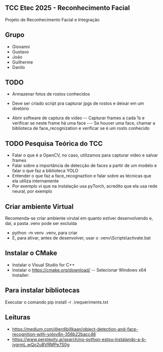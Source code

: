 ## TCC Etec 2025 - Reconhecimento Facial
Projeto de Reconhecimento Facial e Integração

## Grupo
- Giovanni
- Gustavo
- João
- Guilherme
- Danilo

## TODO
- Armazenar fotos de rostos conhecidos
- Deve ser criado script pra capturar jpgs de rostos e deixar em um diretório

- Abrir software de captura de video 
-- Capturar frames a cada 1s e verificar se neste frame há uma face
--- Se houver uma face, chamar a biblioteca de face_recognization e verificar se é um rosto conhecido

## TODO Pesquisa Teórica do TCC
- Falar o que é a OpenCV, no caso, utilizamos para capturar video e salvar frames
- Falar sobre a importância de detecção de faces a partir de um modelo e falar o que faz a biblioteca YOLO
- Entender o que faz a face_recognaztion e falar sobre as técnicas que ela utiliza internamente
- Por exemplo vi que na instalação usa pyTorch, acredito que ela usa rede neural, por exemplo

## Criar ambiente Virtual
Recomenda-se criar ambiente virutal em quanto estiver desenvolvendo e, daí, a pasta .venv pode ser excluída
- python -m venv .venv, para criar
- E, para ativar, antes de desenvolver, usar o .venv\Scripts\activate.bat

## Instalar o CMake
- Instalar o Visual Studio for C++
- Instalar o https://cmake.org/download/
-- Selecionar Windows x64 Installer:

## Para instalar bibliotecas
Executar o comando pip install -r .\requeriments.txt 


## Leituras
-  https://medium.com/@erdibillkaan/object-detection-and-face-recognition-with-yolov8n-356b22bacc48
-  https://www.perplexity.ai/search/no-python-estou-instalando-a-b-jygrmL.wQo2uBVRMPe7S0g